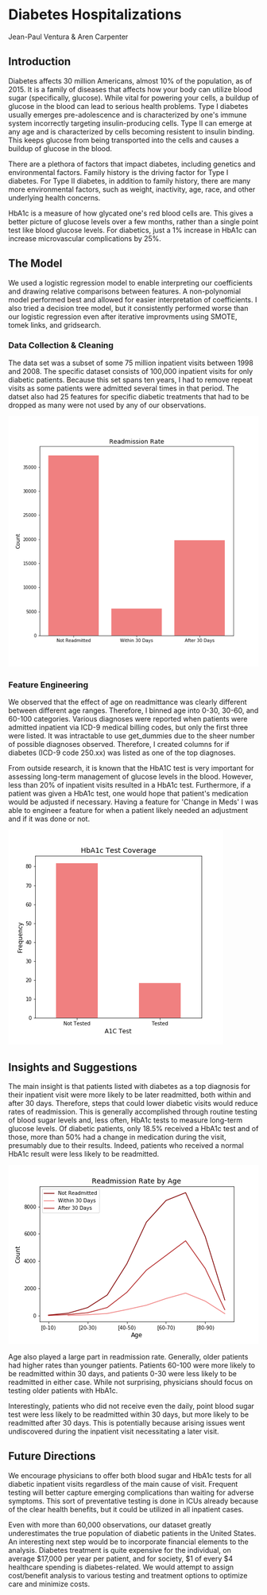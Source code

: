 # Diabetes Hospitalizations

Jean-Paul Ventura & Aren Carpenter


## Introduction

Diabetes affects 30 million Americans, almost 10% of the population, as of 2015. It is a family of diseases that affects how your body can utilize blood sugar (specifically, glucose). While vital for powering your cells, a buildup of glucose in the blood can lead to serious health problems. Type I diabetes usually emerges pre-adolescence and is characterized by one's immune system incorrectly targeting insulin-producing cells. Type II can emerge at any age and is characterized by cells becoming resistent to insulin binding. This keeps glucose from being transported into the cells and causes a buildup of glucose in the blood. 

There are a plethora of factors that impact diabetes, including genetics and environmental factors. Family history is the driving factor for Type I diabetes. For Type II diabetes, in addition to family history, there are many more environmental factors, such as weight, inactivity, age, race, and other underlying health concerns. 

HbA1c is a measure of how glycated one's red blood cells are. This gives a better picture of glucose levels over a few months, rather than a single point test like blood glucose levels. For diabetics, just a 1% increase in HbA1c can increase microvascular complications by 25%. 


## The Model

We used a logistic regression model to enable interpreting our coefficients and drawing relative comparisons between features. A non-polynomial model performed best and allowed for easier interpretation of coefficients. I also tried a decision tree model, but it consistently performed worse than our logistic regression even after iterative improvments using SMOTE, tomek links, and gridsearch. 

### Data Collection & Cleaning

The data set was a subset of some 75 million inpatient visits between 1998 and 2008. The specific dataset consists of 100,000 inpatient visits for only diabetic patients. Because this set spans ten years, I had to remove repeat visits as some patients were admitted several times in that period. The datset also had 25 features for specific diabetic treatments that had to be dropped as many were not used by any of our observations.

![](Images/Readmit_rate.png) 

### Feature Engineering

We observed that the effect of age on readmittance was clearly different between different age ranges. Therefore, I binned age into 0-30, 30-60, and 60-100 categories. Various diagnoses were reported when patients were admitted inpatient via ICD-9 medical billing codes, but only the first three were listed. It was intractable to use get_dummies due to the sheer number of possible diagnoses observed. Therefore, I created columns for if diabetes (ICD-9 code 250.xx) was listed as one of the top diagnoses.

From outside research, it is known that the HbA1C test is very important for assessing long-term management of glucose levels in the blood. However, less than 20% of inpatient visits resulted in a HbA1c test. Furthermore, if a patient was given a HbA1c test, one would hope that patient's medication would be adjusted if necessary. Having a feature for 'Change in Meds' I was able to engineer a feature for when a patient likely needed an adjustment and if it was done or not. 

![](Images/HbA1c_test.png) 

## Insights and Suggestions


The main insight is that patients listed with diabetes as a top diagnosis for their inpatient visit were more likely to be later readmitted, both within and after 30 days. Therefore, steps that could lower diabetic visits would reduce rates of readmission. This is generally accomplished through routine testing of blood sugar levels and, less often, HbA1c tests to measure long-term glucose levels. Of diabetic patients, only 18.5% received a HbA1c test and of those, more than 50% had a change in medication during the visit, presumably due to their results. Indeed, patients who received a normal HbA1c result were less likely to be readmitted. 

![](Images/Readmit_vs_age.png) 

Age also played a large part in readmission rate. Generally, older patients had higher rates than younger patients. Patients 60-100 were more likely to be readmitted within 30 days, and patients 0-30 were less likely to be readmitted in either case. While not surprising, physicians should focus on testing older patients with HbA1c. 

Interestingly, patients who did not receive even the daily, point blood sugar test were less likely to be readmitted within 30 days, but more likely to be readmitted after 30 days. This is potentially because arising issues went undiscovered during the inpatient visit necessitating a later visit.

## Future Directions

We encourage physicians to offer both blood sugar and HbA1c tests for all diabetic inpatient visits regardless of the main cause of visit. Frequent testing will better capture emerging complications than waiting for adverse symptoms. This sort of preventative testing is done in ICUs already because of the clear health benefits, but it could be utilized in all inpatient cases.

Even with more than 60,000 observations, our dataset greatly underestimates the true population of diabetic patients in the United States. An interesting next step would be to incorporate financial elements to the analysis. Diabetes treatment is quite expensive for the individual, on average $17,000 per year per patient, and for society, $1 of every $4 healthcare spending is diabetes-related. We would attempt to assign cost/benefit analysis to various testing and treatment options to optimize care and minimize costs.
